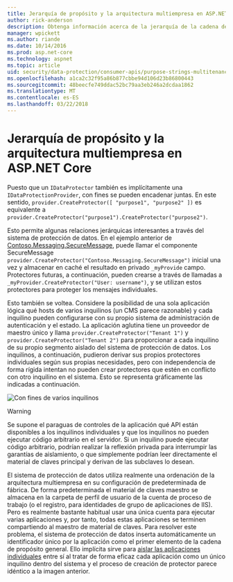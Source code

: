 ```yaml
---
title: Jerarquía de propósito y la arquitectura multiempresa en ASP.NET Core
author: rick-anderson
description: Obtenga información acerca de la jerarquía de la cadena de fin y la arquitectura multiempresa en lo referente a las API de protección de datos de ASP.NET Core.
manager: wpickett
ms.author: riande
ms.date: 10/14/2016
ms.prod: asp.net-core
ms.technology: aspnet
ms.topic: article
uid: security/data-protection/consumer-apis/purpose-strings-multitenancy
ms.openlocfilehash: a1ca2c32f95a86b877cbbe94d106d23b86800443
ms.sourcegitcommit: 48beecfe749ddac52bc79aa3eb246a2dcdaa1862
ms.translationtype: MT
ms.contentlocale: es-ES
ms.lasthandoff: 03/22/2018
---
```

# <a name="purpose-hierarchy-and-multi-tenancy-in-aspnet-core"></a>Jerarquía de propósito y la arquitectura multiempresa en ASP.NET Core

Puesto que un `IDataProtector` también es implícitamente una `IDataProtectionProvider`, con fines se pueden encadenar juntas. En este sentido, `provider.CreateProtector([ "purpose1", "purpose2" ])` es equivalente a `provider.CreateProtector("purpose1").CreateProtector("purpose2")`.

Esto permite algunas relaciones jerárquicas interesantes a través del sistema de protección de datos. En el ejemplo anterior de [Contoso.Messaging.SecureMessage](xref:security/data-protection/consumer-apis/purpose-strings#data-protection-contoso-purpose), puede llamar el componente SecureMessage `provider.CreateProtector("Contoso.Messaging.SecureMessage")` inicial una vez y almacenar en caché el resultado en privado `_myProvide` campo. Protectores futuras, a continuación, pueden crearse a través de llamadas a `_myProvider.CreateProtector("User: username")`, y se utilizan estos protectores para proteger los mensajes individuales.

Esto también se voltea. Considere la posibilidad de una sola aplicación lógica qué hosts de varios inquilinos (un CMS parece razonable) y cada inquilino pueden configurarse con su propio sistema de administración de autenticación y el estado. La aplicación aglutina tiene un proveedor de maestro único y llama `provider.CreateProtector("Tenant 1")` y `provider.CreateProtector("Tenant 2")` para proporcionar a cada inquilino de su propio segmento aislado del sistema de protección de datos. Los inquilinos, a continuación, pudieron derivar sus propios protectores individuales según sus propias necesidades, pero con independencia de forma rígida intentan no pueden crear protectores que estén en conflicto con otro inquilino en el sistema. Esto se representa gráficamente las indicadas a continuación.

![Con fines de varios inquilinos](purpose-strings-multitenancy/_static/purposes-multi-tenancy.png)

>[!WARNING]
> Se supone el paraguas de controles de la aplicación qué API están disponibles a los inquilinos individuales y que los inquilinos no pueden ejecutar código arbitrario en el servidor. Si un inquilino puede ejecutar código arbitrario, podrían realizar la reflexión privada para interrumpir las garantías de aislamiento, o que simplemente podrían leer directamente el material de claves principal y derivan de las subclaves lo desean.

El sistema de protección de datos utiliza realmente una ordenación de la arquitectura multiempresa en su configuración de predeterminada de fábrica. De forma predeterminada el material de claves maestro se almacena en la carpeta de perfil de usuario de la cuenta de proceso de trabajo (o el registro, para identidades de grupo de aplicaciones de IIS). Pero es realmente bastante habitual usar una única cuenta para ejecutar varias aplicaciones y, por tanto, todas estas aplicaciones se terminen compartiendo al maestro de material de claves. Para resolver este problema, el sistema de protección de datos inserta automáticamente un identificador único por la aplicación como el primer elemento de la cadena de propósito general. Ello implícita sirve para [aislar las aplicaciones individuales](xref:security/data-protection/configuration/overview#per-application-isolation) entre sí al tratar de forma eficaz cada aplicación como un único inquilino dentro del sistema y el proceso de creación de protector parece idéntico a la imagen anterior.
